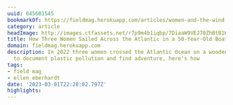 ```yaml
---
uuid: 645601545
bookmarkOf: https://fieldmag.herokuapp.com/articles/women-and-the-wind-documentary-sailing-across-atlantic
category: article
headImage: http://images.ctfassets.net/r7p9m4b1iqbp/7DiaaW9VEJ70ZhBtB1KD1K/986697c93f336bc0920c92300b0d83a0/women-and-the-wind-weltzien-heilmann-jireh-hero.jpg?w=1000
title: How Three Women Sailed Across the Atlantic in a 50-Year-Old Boat
domain: fieldmag.herokuapp.com
description: In 2022 three women crossed the Atlantic Ocean on a wooden catamaran
  to document plastic pollution and find adventure, here's how
tags:
- field mag
- ellen eberhardt
date: '2023-03-01T22:28:02.797Z'
highlights: 
---
```



